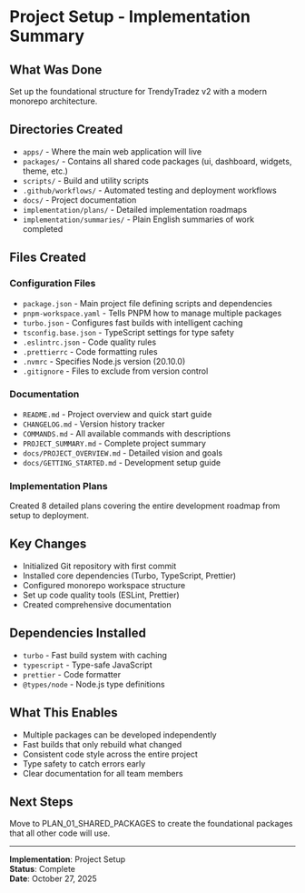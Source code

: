 # Project Setup - Implementation Summary

## What Was Done

Set up the foundational structure for TrendyTradez v2 with a modern monorepo architecture.

## Directories Created

- `apps/` - Where the main web application will live
- `packages/` - Contains all shared code packages (ui, dashboard, widgets, theme, etc.)
- `scripts/` - Build and utility scripts
- `.github/workflows/` - Automated testing and deployment workflows
- `docs/` - Project documentation
- `implementation/plans/` - Detailed implementation roadmaps
- `implementation/summaries/` - Plain English summaries of work completed

## Files Created

### Configuration Files

- `package.json` - Main project file defining scripts and dependencies
- `pnpm-workspace.yaml` - Tells PNPM how to manage multiple packages
- `turbo.json` - Configures fast builds with intelligent caching
- `tsconfig.base.json` - TypeScript settings for type safety
- `.eslintrc.json` - Code quality rules
- `.prettierrc` - Code formatting rules
- `.nvmrc` - Specifies Node.js version (20.10.0)
- `.gitignore` - Files to exclude from version control

### Documentation

- `README.md` - Project overview and quick start guide
- `CHANGELOG.md` - Version history tracker
- `COMMANDS.md` - All available commands with descriptions
- `PROJECT_SUMMARY.md` - Complete project summary
- `docs/PROJECT_OVERVIEW.md` - Detailed vision and goals
- `docs/GETTING_STARTED.md` - Development setup guide

### Implementation Plans

Created 8 detailed plans covering the entire development roadmap from setup to deployment.

## Key Changes

- Initialized Git repository with first commit
- Installed core dependencies (Turbo, TypeScript, Prettier)
- Configured monorepo workspace structure
- Set up code quality tools (ESLint, Prettier)
- Created comprehensive documentation

## Dependencies Installed

- `turbo` - Fast build system with caching
- `typescript` - Type-safe JavaScript
- `prettier` - Code formatter
- `@types/node` - Node.js type definitions

## What This Enables

- Multiple packages can be developed independently
- Fast builds that only rebuild what changed
- Consistent code style across the entire project
- Type safety to catch errors early
- Clear documentation for all team members

## Next Steps

Move to PLAN_01_SHARED_PACKAGES to create the foundational packages that all other code will use.

---

**Implementation**: Project Setup  
**Status**: Complete  
**Date**: October 27, 2025
